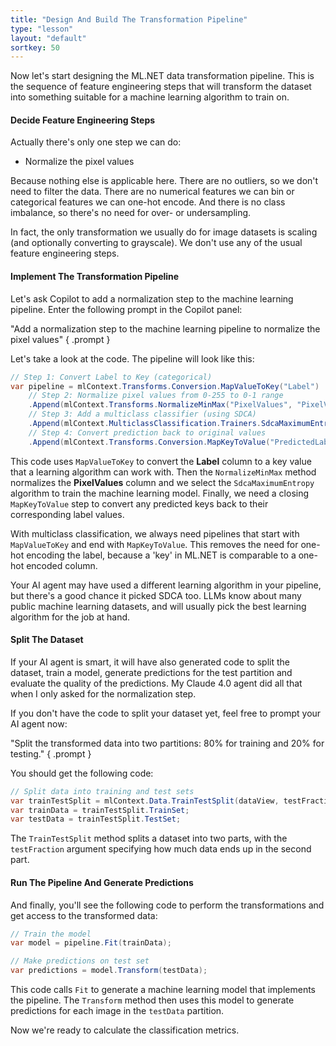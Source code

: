 ```yaml
---
title: "Design And Build The Transformation Pipeline"
type: "lesson"
layout: "default"
sortkey: 50
---
```


Now let's start designing the ML.NET data transformation pipeline. This is the sequence of feature engineering steps that will transform the dataset into something suitable for a machine learning algorithm to train on.

#### Decide Feature Engineering Steps

Actually there's only one step we can do:

- Normalize the pixel values

Because nothing else is applicable here. There are no outliers, so we don't need to filter the data. There are no numerical features we can bin or categorical features we can one-hot encode. And there is no class imbalance, so there's no need for over- or undersampling. 

In fact, the only transformation we usually do for image datasets is scaling (and optionally converting to grayscale). We don't use any of the usual feature engineering steps. 

#### Implement The Transformation Pipeline

Let's ask Copilot to add a normalization step to the machine learning pipeline. Enter the following prompt in the Copilot panel:

"Add a normalization step to the machine learning pipeline to normalize the pixel values"
{ .prompt }

Let's take a look at the code. The pipeline will look like this:

```csharp
// Step 1: Convert Label to Key (categorical)
var pipeline = mlContext.Transforms.Conversion.MapValueToKey("Label")
    // Step 2: Normalize pixel values from 0-255 to 0-1 range
    .Append(mlContext.Transforms.NormalizeMinMax("PixelValues", "PixelValues"))
    // Step 3: Add a multiclass classifier (using SDCA)
    .Append(mlContext.MulticlassClassification.Trainers.SdcaMaximumEntropy("Label", "PixelValues"))
    // Step 4: Convert prediction back to original values
    .Append(mlContext.Transforms.Conversion.MapKeyToValue("PredictedLabel"));
```

This code uses `MapValueToKey` to convert the **Label** column to a key value that a learning algorithm can work with. Then the `NormalizeMinMax` method normalizes the **PixelValues** column and we select the `SdcaMaximumEntropy` algorithm to train the machine learning model. Finally, we need a closing `MapKeyToValue` step to convert any predicted keys back to their corresponding label values.

With multiclass classification, we always need pipelines that start with `MapValueToKey` and end with `MapKeyToValue`. This removes the need for one-hot encoding the label, because a 'key' in ML.NET is comparable to a one-hot encoded column.

Your AI agent may have used a different learning algorithm in your pipeline, but there's a good chance it picked SDCA too. LLMs know about many public machine learning datasets, and will usually pick the best learning algorithm for the job at hand. 

#### Split The Dataset

If your AI agent is smart, it will have also generated code to split the dataset, train a model, generate predictions for the test partition and evaluate the quality of the predictions. My Claude 4.0 agent did all that when I only asked for the normalization step. 

If you don't have the code to split your dataset yet, feel free to prompt your AI agent now: 

"Split the transformed data into two partitions: 80% for training and 20% for testing."
{ .prompt }

You should get the following code:

```csharp
// Split data into training and test sets
var trainTestSplit = mlContext.Data.TrainTestSplit(dataView, testFraction: 0.2);
var trainData = trainTestSplit.TrainSet;
var testData = trainTestSplit.TestSet;
```

The `TrainTestSplit` method splits a dataset into two parts, with the `testFraction` argument specifying how much data ends up in the second part.

#### Run The Pipeline And Generate Predictions

And finally, you'll see the following code to perform the transformations and get access to the transformed data:

```csharp
// Train the model
var model = pipeline.Fit(trainData);

// Make predictions on test set
var predictions = model.Transform(testData);
```

This code calls `Fit` to generate a machine learning model that implements the pipeline. The `Transform` method then uses this model to generate predictions for each image in the `testData` partition. 

Now we're ready to calculate the classification metrics. 